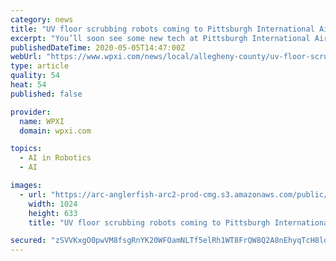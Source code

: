 ```yaml
---
category: news
title: "UV floor scrubbing robots coming to Pittsburgh International Airport"
excerpt: "You’ll soon see some new tech at Pittsburgh International Airport: floor scrubbing robots that also use ultraviolet light to disinfect high traffic areas."
publishedDateTime: 2020-05-05T14:47:00Z
webUrl: "https://www.wpxi.com/news/local/allegheny-county/uv-floor-scrubbing-robots-coming-pittsburgh-international-airport/G5UGWSJ6XZFZVAYMUUFB2PSHHA/"
type: article
quality: 54
heat: 54
published: false

provider:
  name: WPXI
  domain: wpxi.com

topics:
  - AI in Robotics
  - AI

images:
  - url: "https://arc-anglerfish-arc2-prod-cmg.s3.amazonaws.com/public/TGYIQPKZRBAWJP2BHZR4ZJZJ5M.jpg"
    width: 1024
    height: 633
    title: "UV floor scrubbing robots coming to Pittsburgh International Airport"

secured: "zSVVKxgO0pwVM8fsgRnYK20WFOamNLTf5elRh1WT8FrQW8Q2A8nEhyqTcH8ldg/uV1rtwJHIcKgqaXxpUnReUi0bqAVUxeueVBrRyrDl2JGufCEdUe9ZlFPCpwGNas8PiM413Uz/EYWzUH7lrulXtovR91FoiLp0fTT57Cg5LxbH2MSMvIRVoBZnMyIVD4gTtrBRRoRGsOjWlaazAl7Z8GVSU3gge2Y52V5Av7QSXeo+kICsHhQ7cxC7A9DuvOIsf/ltck3ruU8sog2X3LUtnFGvl7DVI0I2TazgsC/1696m0bku6sPcQK6w98XR/TYR6fA7IPO1Bz1jPfItoTs7k/hMGsvYDX8E0wbTn59OtFo3zWKWLlhDSnjrM0FvaEIjyUdUmK+eh1utOGTCSkWeYtNpYkZGHxHnZSf41Yb6IZ5kc8RZHrLgc+ACtwQZAlm866izxjhC3eQ/N4cJhO4GX6EyAN4BcnoRSzcxxuriAkk=;xMJwo/BMamVev8QgbmXLuA=="
---
```


